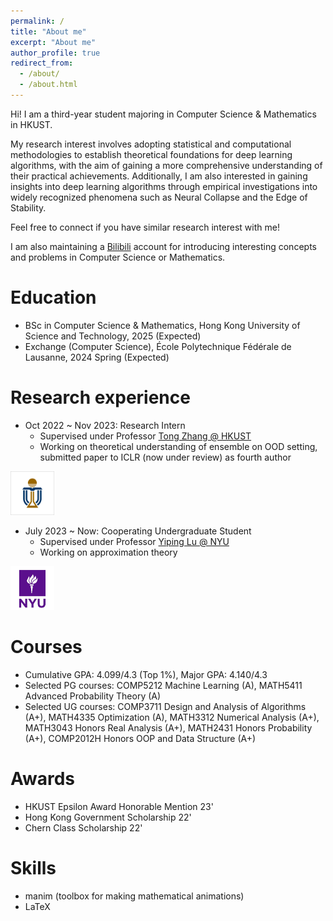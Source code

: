 ```yaml
---
permalink: /
title: "About me"
excerpt: "About me"
author_profile: true
redirect_from: 
  - /about/
  - /about.html
---
```


Hi! I am a third-year student majoring in Computer Science & Mathematics in HKUST. 

My research interest involves adopting statistical and computational methodologies to establish theoretical foundations for deep learning algorithms, with the aim of gaining a more comprehensive understanding of their practical achievements. Additionally, I am also interested in gaining insights into deep learning algorithms through empirical investigations into widely recognized phenomena such as Neural Collapse and the Edge of Stability.

Feel free to connect if you have similar research interest with me!

I am also maintaining a [Bilibili](https://space.bilibili.com/346660989?spm_id_from=333.1007.0.0) account for introducing interesting concepts and problems in Computer Science or Mathematics.

Education
======
* BSc in Computer Science & Mathematics, Hong Kong University of Science and Technology, 2025 (Expected)
* Exchange (Computer Science), École Polytechnique Fédérale de Lausanne, 2024 Spring (Expected)

Research experience
======
* Oct 2022 ~ Nov 2023: Research Intern
  * Supervised under Professor [Tong Zhang @ HKUST](https://tongzhang-ml.org/)
  * Working on theoretical understanding of ensemble on OOD setting, submitted paper to ICLR (now under review) as fourth author

<td style="padding-right:0px">
  <img id="school_logo" src="../images/hkust.png" height="70px">
</td>

* July 2023 ~ Now: Cooperating Undergraduate Student
  * Supervised under Professor [Yiping Lu @ NYU](https://2prime.github.io/)
  * Working on approximation theory 

<td style="padding-right:0px">
  <img id="school_logo" src="../images/nyu.png" height="70px">
</td>

Courses
=====
* Cumulative GPA: 4.099/4.3 (Top 1%), Major GPA: 4.140/4.3
* Selected PG courses: COMP5212 Machine Learning (A), MATH5411 Advanced Probability Theory (A)
* Selected UG courses: COMP3711 Design and Analysis of Algorithms (A+), MATH4335 Optimization (A), MATH3312 Numerical Analysis (A+), MATH3043 Honors Real Analysis (A+), MATH2431 Honors Probability (A+), COMP2012H Honors OOP and Data Structure (A+)

Awards
=====
* HKUST Epsilon Award Honorable Mention 23'
* Hong Kong Government Scholarship 22'
* Chern Class Scholarship 22'
  
Skills
======
* manim (toolbox for making mathematical animations)
* LaTeX

<!-- Publications
======
  <ul>{% for post in site.publications %}
    {% include archive-single-cv.html %}
  {% endfor %}</ul> -->
  